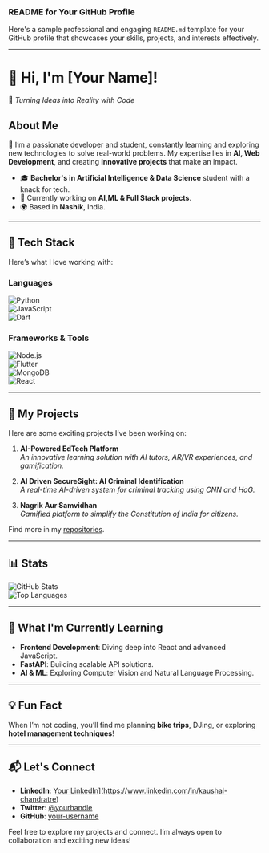 ### **README for Your GitHub Profile**

Here's a sample professional and engaging `README.md` template for your GitHub profile that showcases your skills, projects, and interests effectively.

---

# 👋 **Hi, I'm [Your Name]!**  
🚀 _Turning Ideas into Reality with Code_  

## **About Me**  
🌟 I’m a passionate developer and student, constantly learning and exploring new technologies to solve real-world problems. My expertise lies in **AI, Web Development**, and creating **innovative projects** that make an impact.

- 🎓 **Bachelor's in Artificial Intelligence & Data Science** student with a knack for tech.  
- 🔧 Currently working on **AI,ML & Full Stack projects**.  
- 🌍 Based in **Nashik**, India.  

---

## **🔧 Tech Stack**  
Here’s what I love working with:  

### **Languages**  
![Python](https://img.shields.io/badge/Python-3776AB?style=for-the-badge&logo=python&logoColor=white)  
![JavaScript](https://img.shields.io/badge/JavaScript-F7DF1E?style=for-the-badge&logo=javascript&logoColor=black)  
![Dart](https://img.shields.io/badge/Dart-0175C2?style=for-the-badge&logo=dart&logoColor=white)  

### **Frameworks & Tools**  
![Node.js](https://img.shields.io/badge/Node.js-339933?style=for-the-badge&logo=nodedotjs&logoColor=white)  
![Flutter](https://img.shields.io/badge/Flutter-02569B?style=for-the-badge&logo=flutter&logoColor=white)  
![MongoDB](https://img.shields.io/badge/MongoDB-47A248?style=for-the-badge&logo=mongodb&logoColor=white)  
![React](https://img.shields.io/badge/React-61DAFB?style=for-the-badge&logo=react&logoColor=black)  

---

## **🚀 My Projects**  
Here are some exciting projects I’ve been working on:  

1. **AI-Powered EdTech Platform**  
   _An innovative learning solution with AI tutors, AR/VR experiences, and gamification._

2. **AI Driven SecureSight: AI Criminal Identification**  
   _A real-time AI-driven system for criminal tracking using CNN and HoG._

3. **Nagrik Aur Samvidhan**  
   _Gamified platform to simplify the Constitution of India for citizens._  

Find more in my [repositories](https://github.com/your-username?tab=repositories).  

---

## **📊 Stats**  
![GitHub Stats](https://github-readme-stats.vercel.app/api?username=your-username&show_icons=true&theme=radical)  
![Top Languages](https://github-readme-stats.vercel.app/api/top-langs/?username=your-username&layout=compact&theme=radical)  

---

## **🌱 What I'm Currently Learning**  
- **Frontend Development**: Diving deep into React and advanced JavaScript.  
- **FastAPI**: Building scalable API solutions.  
- **AI & ML**: Exploring Computer Vision and Natural Language Processing.  

---

## **💡 Fun Fact**  
When I’m not coding, you’ll find me planning **bike trips**, DJing, or exploring **hotel management techniques**!

---

## **📬 Let's Connect**  
- **LinkedIn**: [Your LinkedIn]([https://linkedin.com/in/your-profile)](https://www.linkedin.com/in/kaushal-chandratre)  
- **Twitter**: [@yourhandle](https://twitter.com/yourhandle)  
- **GitHub**: [your-username](https://github.com/)  

Feel free to explore my projects and connect. I’m always open to collaboration and exciting new ideas!  
